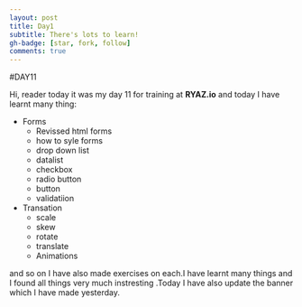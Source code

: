 ```yaml
---
layout: post
title: Day1
subtitle: There's lots to learn!
gh-badge: [star, fork, follow]
comments: true
---
```


#DAY11

Hi, reader today it was my day 11 for training at **RYAZ.io** and today I have learnt many thing:
* Forms
    * Revissed html forms
    * how to syle forms
    * drop down list
    * datalist
    * checkbox
    * radio button
    * button
    * validatiion
* Transation
    * scale
    * skew
    * rotate
    * translate
    * Animations

and so on I have also made  exercises on each.I have learnt many things and I found all things very much instresting .Today I have also update the banner which I have made yesterday.